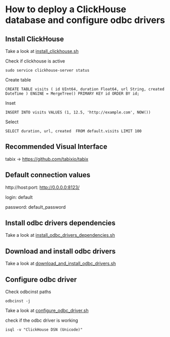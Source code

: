# How to deploy a ClickHouse database and configure odbc drivers

## Install ClickHouse

Take a look at [install_clickhouse.sh](../scripts/clickhouse/install_clickhouse.sh)


Check if clickhouse is active

```
sudo service clickhouse-server status
```


Create table

```
CREATE TABLE visits ( id UInt64, duration Float64, url String, created DateTime ) ENGINE = MergeTree() PRIMARY KEY id ORDER BY id;
```


Inset

```
INSERT INTO visits VALUES (1, 12.5, 'http://example.com', NOW())
```


Select

```
SELECT duration, url, created  FROM default.visits LIMIT 100
```


## Recommended Visual Interface


tabix -> https://github.com/tabixio/tabix


## Default connection values


http://host:port: http://0.0.0.0:8123/

login: default

password: default_password


## Install odbc drivers dependencies

Take a look at [install_odbc_drivers_dependencies.sh](../scripts/clickhouse/install_odbc_drivers_dependencies.sh)


## Download and install odbc drivers

Take a look at [download_and_install_odbc_drivers.sh](../scripts/clickhouse/download_and_install_odbc_drivers.sh)

## Configure odbc driver


Check odbcinst paths

```
odbcinst -j
```


Take a look at [configure_odbc_driver.sh](../scripts/clickhouse/configure_odbc_driver.sh)


check if the odbc driver is working

```
isql -v "ClickHouse DSN (Unicode)"
```